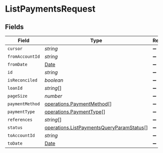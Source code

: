 # ListPaymentsRequest


## Fields

| Field                                                                                                       | Type                                                                                                        | Required                                                                                                    | Description                                                                                                 |
| ----------------------------------------------------------------------------------------------------------- | ----------------------------------------------------------------------------------------------------------- | ----------------------------------------------------------------------------------------------------------- | ----------------------------------------------------------------------------------------------------------- |
| `cursor`                                                                                                    | *string*                                                                                                    | :heavy_minus_sign:                                                                                          | N/A                                                                                                         |
| `fromAccountId`                                                                                             | *string*                                                                                                    | :heavy_minus_sign:                                                                                          | N/A                                                                                                         |
| `fromDate`                                                                                                  | [Date](https://developer.mozilla.org/en-US/docs/Web/JavaScript/Reference/Global_Objects/Date)               | :heavy_minus_sign:                                                                                          | N/A                                                                                                         |
| `id`                                                                                                        | *string*                                                                                                    | :heavy_minus_sign:                                                                                          | N/A                                                                                                         |
| `isReconciled`                                                                                              | *boolean*                                                                                                   | :heavy_minus_sign:                                                                                          | N/A                                                                                                         |
| `loanId`                                                                                                    | *string*[]                                                                                                  | :heavy_minus_sign:                                                                                          | N/A                                                                                                         |
| `pageSize`                                                                                                  | *number*                                                                                                    | :heavy_minus_sign:                                                                                          | N/A                                                                                                         |
| `paymentMethod`                                                                                             | [operations.PaymentMethod](../../../sdk/models/operations/paymentmethod.md)[]                               | :heavy_minus_sign:                                                                                          | N/A                                                                                                         |
| `paymentType`                                                                                               | [operations.PaymentType](../../../sdk/models/operations/paymenttype.md)[]                                   | :heavy_minus_sign:                                                                                          | N/A                                                                                                         |
| `references`                                                                                                | *string*[]                                                                                                  | :heavy_minus_sign:                                                                                          | N/A                                                                                                         |
| `status`                                                                                                    | [operations.ListPaymentsQueryParamStatus](../../../sdk/models/operations/listpaymentsqueryparamstatus.md)[] | :heavy_minus_sign:                                                                                          | N/A                                                                                                         |
| `toAccountId`                                                                                               | *string*                                                                                                    | :heavy_minus_sign:                                                                                          | N/A                                                                                                         |
| `toDate`                                                                                                    | [Date](https://developer.mozilla.org/en-US/docs/Web/JavaScript/Reference/Global_Objects/Date)               | :heavy_minus_sign:                                                                                          | N/A                                                                                                         |